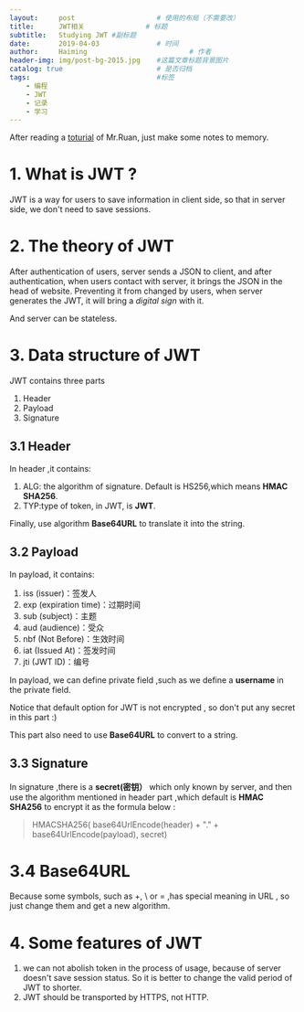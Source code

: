 ```yaml
---
layout:     post   				    # 使用的布局（不需要改）
title:      JWT相关				# 标题 
subtitle:   Studying JWT #副标题
date:       2019-04-03				# 时间
author:     Haiming 						# 作者
header-img: img/post-bg-2015.jpg 	#这篇文章标题背景图片
catalog: true 						# 是否归档
tags:								#标签
    - 编程
    - JWT
    - 记录
    - 学习
---
```

After reading a [toturial](http://www.ruanyifeng.com/blog/2018/07/json_web_token-tutorial.html) of Mr.Ruan, just make some notes to memory.



























# 1. What is JWT ?
JWT is a way for users to save information in client side, so that in server side, we don't need to save sessions. 
# 2. The theory of JWT
After authentication of users, server sends a JSON to client, and after authentication, when users contact with server, it brings the JSON in the head of website. Preventing it from changed by users, when server generates the JWT, it will bring a *digital sign* with it.

And server can be stateless.

# 3. Data structure of JWT
JWT contains three parts
1. Header
2. Payload
3. Signature

## 3.1 Header
In header ,it contains:
1. ALG: the algorithm of signature. Default is HS256,which means **HMAC SHA256**. 
2. TYP:type of token, in JWT, is **JWT**.

Finally, use algorithm **Base64URL** to translate it into the string.
## 3.2 Payload
In payload, it contains:
1. iss (issuer)：签发人
2. exp (expiration time)：过期时间
3. sub (subject)：主题
4. aud (audience)：受众
5. nbf (Not Before)：生效时间
6. iat (Issued At)：签发时间
7. jti (JWT ID)：编号

In payload, we can define private field ,such as we define a **username** in the private field. 

Notice that default option for JWT is not encrypted , so don't put any secret in this part :)

This part also need to use **Base64URL** to convert to a string. 

## 3.3 Signature
In signature ,there is a **secret(密钥）** which only known by server, and then use the algorithm mentioned in header part ,which default is **HMAC SHA256** to encrypt it as the formula below :
> HMACSHA256(
  base64UrlEncode(header) + "." +
  base64UrlEncode(payload),
  secret)
  
# 3.4 Base64URL
Because some symbols, such as +, \ or = ,has special meaning in URL , so just change them and get a new algorithm.

# 4. Some features of JWT

1. we can not abolish token in the process of usage, because of server doesn't save session status. So it is better to change the valid period of JWT to shorter.
2. JWT should be transported by HTTPS, not HTTP.
  
